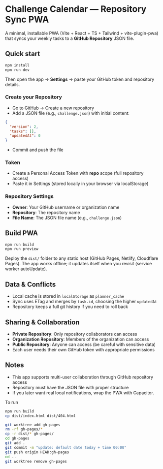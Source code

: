 
# Challenge Calendar — Repository Sync PWA

A minimal, installable PWA (Vite + React + TS + Tailwind + vite-plugin-pwa) that syncs
your weekly tasks to a **GitHub Repository** JSON file.

## Quick start
```bash
npm install
npm run dev
```

Then open the app → **Settings** → paste your GitHub token and repository details.

### Create your Repository
- Go to GitHub → Create a new repository
- Add a JSON file (e.g., `challenge.json`) with initial content:
```json
{
  "version": 2,
  "tasks": [],
  "updatedAt": 0
}
```
- Commit and push the file

### Token
- Create a Personal Access Token with **repo** scope (full repository access)
- Paste it in Settings (stored locally in your browser via localStorage)

### Repository Settings
- **Owner**: Your GitHub username or organization name
- **Repository**: The repository name
- **File Name**: The JSON file name (e.g., `challenge.json`)

## Build PWA
```bash
npm run build
npm run preview
```

Deploy the `dist/` folder to any static host (GitHub Pages, Netlify, Cloudflare Pages).
The app works offline; it updates itself when you revisit (service worker autoUpdate).

## Data & Conflicts
- Local cache is stored in `localStorage` as `planner_cache`
- Sync uses ETag and merges by `task.id`, choosing the higher `updatedAt`
- Repository keeps a full git history if you need to roll back

## Sharing & Collaboration
- **Private Repository**: Only repository collaborators can access
- **Organization Repository**: Members of the organization can access
- **Public Repository**: Anyone can access (be careful with sensitive data)
- Each user needs their own GitHub token with appropriate permissions

## Notes
- This app supports multi-user collaboration through GitHub repository access
- Repository must have the JSON file with proper structure
- If you later want real local notifications, wrap the PWA with Capacitor.




To run

```bash
npm run build
cp dist/index.html dist/404.html

git worktree add gh-pages
rm -rf gh-pages/*
cp -r dist/* gh-pages/
cd gh-pages
git add .
git commit -m "update: default date today + time 00:00"
git push origin HEAD:gh-pages
cd ..
git worktree remove gh-pages
```